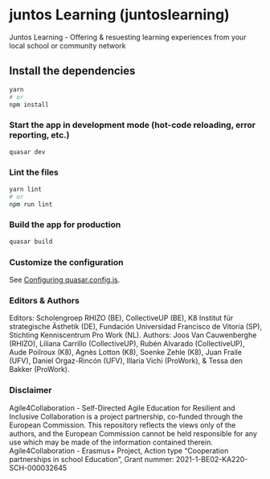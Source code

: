 # juntos Learning (juntoslearning)

Juntos Learning - Offering & resuesting learning experiences from your local school or community network

## Install the dependencies
```bash
yarn
# or
npm install
```

### Start the app in development mode (hot-code reloading, error reporting, etc.)
```bash
quasar dev
```


### Lint the files
```bash
yarn lint
# or
npm run lint
```


### Build the app for production
```bash
quasar build
```

### Customize the configuration
See [Configuring quasar.config.js](https://v2.quasar.dev/quasar-cli-vite/quasar-config-js).

### Editors & Authors
Editors: Scholengroep RHIZO (BE), CollectiveUP (BE), K8 Institut für strategische Ästhetik (DE), Fundación
Universidad Francisco de Vitoria (SP), Stichting Kenniscentrum Pro Work (NL).
Authors: Joos Van Cauwenberghe (RHIZO), Liliana Carrillo (CollectiveUP), Rubén Alvarado (CollectiveUP), Aude Poilroux
(K8), Agnès Lotton (K8), Soenke Zehle (K8), Juan Fraile (UFV), Daniel Orgaz-Rincón (UFV), Illaria Vichi (ProWork), & Tessa den Bakker (ProWork).

### Disclaimer
Agile4Collaboration - Self-Directed Agile Education for Resilient and Inclusive Collaboration is a project partnership, co-funded through the European Commission. This repository reflects the views only of the authors, and the European Commission cannot be held responsible for any use which may be made of the information contained therein. Agile4Collaboration - Erasmus+ Project, Action type “Cooperation partnerships in school Education”, Grant nummer: 2021-1-BE02-KA220-SCH-000032645
